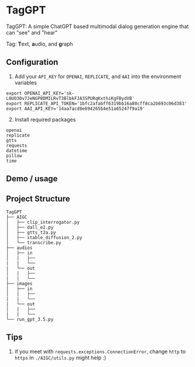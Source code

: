 # TagGPT

TagGPT: A simple ChatGPT based multimodal dialog generation engine that can "see" and "hear"

Tag: **T**ext, **a**udio, and **g**raph

## Configuration

1. Add your `API_KEY` for `OPENAI`, `REPLICATE`, and `AAI` into the environment variables

```
export OPENAI_API_KEY='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'
export REPLICATE_API_TOKEN='1bfc2afabff6319bb16a80cff8ca2b693c06d383'
export AAI_API_KEY='14aa7acd8e694265b4e51a65247f9a19'
```

2. Install required packages

```
openai
replicate
gtts
requests
datetime
pillow
time
```

## Demo / usage



## Project Structure

```
TagGPT
├── AIGC
│   ├── clip_interrogator.py
│   ├── dall_e2.py
│   ├── gtts_t2a.py
│   ├── stable_diffusion_2.py
│   └── transcribe.py
├── audios
│   ├── in
│   |   ├── 
|   |   └── 
|   └── out
│   |   ├── 
|   |   └── 
├── images
│   ├── in
│   |   ├── 
|   |   └── 
|   └── out
│   |   ├── 
|   |   └── 
└── run_gpt_3.5.py
```

## Tips

1. if you meet with `requests.exceptions.ConnectionError`, change `http` to `https` in `./AIGC/utils.py` might help :)
